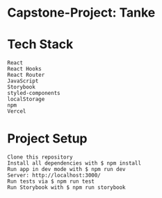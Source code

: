 # Capstone-Project: Tanke

# Tech Stack

    React
    React Hooks
    React Router
    JavaScript
    Storybook
    styled-components
    localStorage
    npm
    Vercel

# Project Setup

    Clone this repository
    Install all dependencies with $ npm install
    Run app in dev mode with $ npm run dev
    Server: http://localhost:3000/
    Run tests via $ npm run test
    Run Storybook with $ npm run storybook
